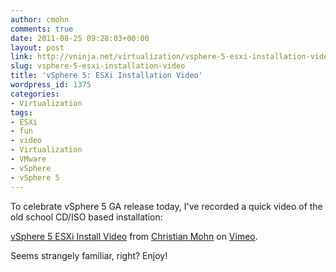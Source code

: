 ```yaml
---
author: cmohn
comments: true
date: 2011-08-25 09:28:03+00:00
layout: post
link: http://vninja.net/virtualization/vsphere-5-esxi-installation-video/
slug: vsphere-5-esxi-installation-video
title: 'vSphere 5: ESXi Installation Video'
wordpress_id: 1375
categories:
- Virtualization
tags:
- ESXi
- fun
- video
- Virtualization
- VMware
- vSphere
- vSphere 5
---
```


To celebrate vSphere 5 GA release today, I've recorded a quick video of the old school CD/ISO based installation:



[vSphere 5 ESXi Install Video](http://vimeo.com/28143629) from [Christian Mohn](http://vimeo.com/h0bbel) on [Vimeo](http://vimeo.com).



Seems strangely familiar, right? Enjoy!
